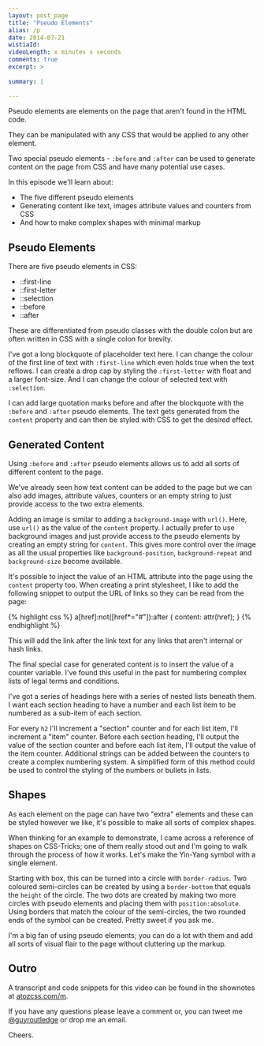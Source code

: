 ```yaml
---
layout: post_page
title: "Pseudo Elements"
alias: /p
date: 2014-07-21
wistiaId: 
videoLength: x minutes x seconds
comments: true
excerpt: >
  
summary: |
  
---
```


Pseudo elements are elements on the page that aren't found in the HTML
code.

They can be manipulated with any CSS that would be applied to any other
element.

Two special pseudo elements - `:before` and `:after` can be used to
generate content on the page from CSS and have many potential use cases.

In this episode we'll learn about:

* The five different pseudo elements
* Generating content like text, images attribute values and counters from CSS
* And how to make complex shapes with minimal markup

## Pseudo Elements

There are five pseudo elements in CSS:

* ::first-line
* ::first-letter
* ::selection
* ::before
* ::after

These are differentiated from pseudo classes with the double colon but
are often written in CSS with a single colon for brevity.

I've got a long blockquote of placeholder text here. I can change the
colour of the first line of text with `:first-line` which even holds
true when the text reflows. I can create a drop cap by styling the
`:first-letter` with float and a larger font-size. And I can change the
colour of selected text with `:selection`.

I can add large quotation marks before and after the blockquote with the
`:before` and `:after` pseudo elements. The text gets generated from the
`content` property and can then be styled with CSS to get the desired
effect.

## Generated Content

Using `:before` and `:after` pseudo elements allows us to add all sorts
of different content to the page.

We've already seen how text content can be added to the page but we can
also add images, attribute values, counters or an empty string to
just provide access to the two extra elements.

Adding an image is similar to adding a `background-image` with `url()`.
Here, use `url()` as the value of the `content` property. I actually
prefer to use background images and just provide access to the pseudo
elements by creating an empty string for `content`. This gives more
control over the image as all the usual properties like
`background-position`, `background-repeat` and `background-size` become
available.

It's possible to inject the value of an HTML attribute into the page
using the `content` property too. When creating a print stylesheet,
I like to add the following snippet to output the URL of links so they
can be read from the page:

{% highlight css %}
a[href]:not([href*="#"]):after {
	content: attr(href);
}
{% endhighlight %}

This will add the link after the link text for any links that aren't
internal or hash links.

The final special case for generated content is to insert the value of
a counter variable. I've found this useful in the past for numbering
complex lists of legal terms and conditions.

I've got a series of headings here with a series of nested lists beneath
them. I want each section heading to have a number and each list item to be
numbered as a sub-item of each section.

For every `h2` I'll increment a "section" counter and for each list item, 
I'll increment a "item" counter. Before each section heading, I'll
output the value of the section counter and before each list item, I'll
output the value of the item counter. Additional strings can be added
between the counters to create a complex numbering system. A simplified
form of this method could be used to control the styling of the numbers
or bullets in lists.

## Shapes

As each element on the page can have two "extra" elements and these can
be styled however we like, it's possible to make all sorts of complex
shapes.

When thinking for an example to demonstrate, I came across a reference of
shapes on CSS-Tricks; one of them really stood out and I'm going to walk
through the process of how it works. Let's make the Yin-Yang symbol with
a single element.

Starting with box, this can be turned into a circle with
`border-radius`. Two coloured semi-circles can be created by using
a `border-bottom` that equals the `height` of the circle. The two dots
are created by making two more circles with pseudo elements and
placing them with `position:absolute`. Using borders that match the
colour of the semi-circles, the two rounded ends of the symbol can be
created. Pretty sweet if you ask me.

I'm a big fan of using pseudo elements; you can do a lot with them and
add all sorts of visual flair to the page without cluttering up the
markup.

## Outro

A transcript and code snippets for this video can be found in the
shownotes at [atozcss.com/m](http://www.atozcss.com/m).

If you have any questions please leave a comment or, you can tweet me
[@guyroutledge](http://www.twitter.com/guyroutledge) or drop me an
email.

Cheers.
